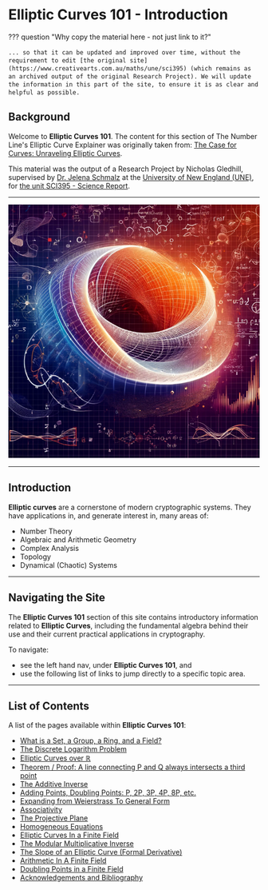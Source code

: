 # Elliptic Curves 101 - Introduction

??? question "Why copy the material here - not just link to it?"

    ... so that it can be updated and improved over time, without the requirement to edit [the original site](https://www.creativearts.com.au/maths/une/sci395) (which remains as an archived output of the original Research Project). We will update the information in this part of the site, to ensure it is as clear and helpful as possible.

## Background

Welcome to **Elliptic Curves 101**. The content for this section of The Number Line's Elliptic Curve Explainer was originally taken from: [The Case for Curves: Unraveling Elliptic Curves](https://www.creativearts.com.au/maths/une/sci395).

This material was the output of a Research Project by Nicholas Gledhill, supervised by [Dr. Jelena Schmalz](https://www.une.edu.au/staff-profiles/science-and-technology/jschmalz) at the [University of New England (UNE)](https://www.une.edu.au/), for [the unit SCI395 - Science Report](https://www.une.edu.au/study/units/science-report-sci395).

---

![abstract representation of Elliptic Curves in 3-dimensional space](img/intro.png)

---

## Introduction

**Elliptic curves** are a cornerstone of modern cryptographic systems. They have applications in, and generate interest in, many areas of:

- Number Theory
- Algebraic and Arithmetic Geometry
- Complex Analysis
- Topology
- Dynamical (Chaotic) Systems

---

## Navigating the Site

The **Elliptic Curves 101** section of this site contains introductory information related to **Elliptic Curves**, including the fundamental algebra behind their use and their current practical applications in cryptography.

To navigate:

- see the left hand nav, under **Elliptic Curves 101**, and
- use the following list of links to jump directly to a specific topic area.

---

## List of Contents

A list of the pages available within **Elliptic Curves 101**:

- [What is a Set, a Group, a Ring, and a Field?](020-set-group-ring-field.md)
- [The Discrete Logarithm Problem](030-discrete-logarithm.md)
- [Elliptic Curves over ℝ](040-elliptic-curves-real.md)
- [Theorem / Proof: A line connecting P and Q always intersects a third point](050-theorem-line-intersection.md)
- [The Additive Inverse](060-additive-inverse.md)
- [Adding Points, Doubling Points: P, 2P, 3P, 4P, 8P, etc.](070-point-addition.md)
- [Expanding from Weierstrass To General Form](080-weierstrass-general.md)
- [Associativity](090-associativity.md)
- [The Projective Plane](100-projective-plane.md)
- [Homogeneous Equations](110-homogeneous-equations.md)
- [Elliptic Curves In a Finite Field](120-elliptic-curves-finite-field.md)
- [The Modular Multiplicative Inverse](130-modular-multiplicative-inverse.md)
- [The Slope of an Elliptic Curve (Formal Derivative)](140-slope-formal-derivative.md)
- [Arithmetic In A Finite Field](150-arithmetic-finite-field.md)
- [Doubling Points in a Finite Field](160-doubling-points-finite-field.md)
- [Acknowledgements and Bibliography](900-acknowledgements-bibliography.md)
